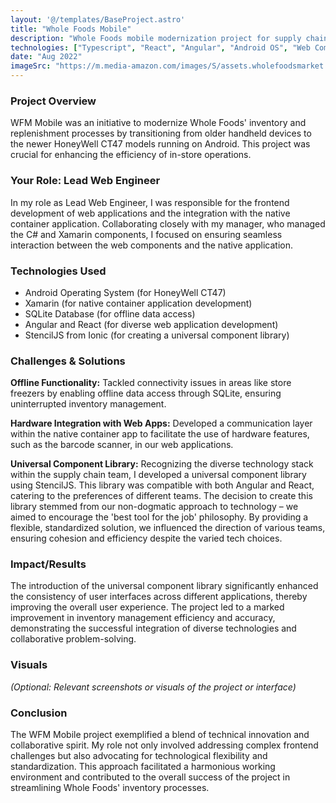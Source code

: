 ```yaml
---
layout: '@/templates/BaseProject.astro'
title: "Whole Foods Mobile"
description: "Whole Foods mobile modernization project for supply chain"
technologies: ["Typescript", "React", "Angular", "Android OS", "Web Components", "StencilJS"]
date: "Aug 2022"
imageSrc: "https://m.media-amazon.com/images/S/assets.wholefoodsmarket.com/content/b5/68/d0e7dfed477d8afdb7234aeaab11/wfm-og-homepage-rectangle.png"
---
```


### Project Overview
WFM Mobile was an initiative to modernize Whole Foods' inventory and replenishment processes by transitioning from older handheld devices to the newer HoneyWell CT47 models running on Android. This project was crucial for enhancing the efficiency of in-store operations.  

### Your Role: Lead Web Engineer
In my role as Lead Web Engineer, I was responsible for the frontend development of web applications and the integration with the native container application. Collaborating closely with my manager, who managed the C# and Xamarin components, I focused on ensuring seamless interaction between the web components and the native application.  

### Technologies Used
- Android Operating System (for HoneyWell CT47)
- Xamarin (for native container application development)
- SQLite Database (for offline data access)
- Angular and React (for diverse web application development)
- StencilJS from Ionic (for creating a universal component library)  

### Challenges & Solutions
**Offline Functionality:** Tackled connectivity issues in areas like store freezers by enabling offline data access through SQLite, ensuring uninterrupted inventory management.  

**Hardware Integration with Web Apps:** Developed a communication layer within the native container app to facilitate the use of hardware features, such as the barcode scanner, in our web applications.  

**Universal Component Library:** Recognizing the diverse technology stack within the supply chain team, I developed a universal component library using StencilJS. This library was compatible with both Angular and React, catering to the preferences of different teams. The decision to create this library stemmed from our non-dogmatic approach to technology – we aimed to encourage the 'best tool for the job' philosophy. By providing a flexible, standardized solution, we influenced the direction of various teams, ensuring cohesion and efficiency despite the varied tech choices.  

### Impact/Results
The introduction of the universal component library significantly enhanced the consistency of user interfaces across different applications, thereby improving the overall user experience. The project led to a marked improvement in inventory management efficiency and accuracy, demonstrating the successful integration of diverse technologies and collaborative problem-solving.  

### Visuals
*(Optional: Relevant screenshots or visuals of the project or interface)*  

### Conclusion
The WFM Mobile project exemplified a blend of technical innovation and collaborative spirit. My role not only involved addressing complex frontend challenges but also advocating for technological flexibility and standardization. This approach facilitated a harmonious working environment and contributed to the overall success of the project in streamlining Whole Foods' inventory processes.
